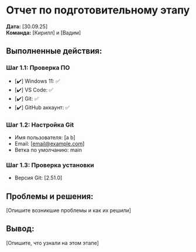 # Отчет по подготовительному этапу

**Дата:** [30.09.25]  
**Команда:** [Кирилл] и [Вадим]

## Выполненные действия:

### Шаг 1.1: Проверка ПО
- [✔️] Windows 11: ✅
- [✔️] VS Code: ✅ 
- [✔️] Git: ✅
- [✔️] GitHub аккаунт: ✅

### Шаг 1.2: Настройка Git
- Имя пользователя: [a b]
- Email: [email@example.com]
- Ветка по умолчанию: main

### Шаг 1.3: Проверка установки
- Версия Git: [2.51.0]

## Проблемы и решения:
[Опишите возникшие проблемы и как их решили]

## Вывод:
[Опишите, что узнали на этом этапе]